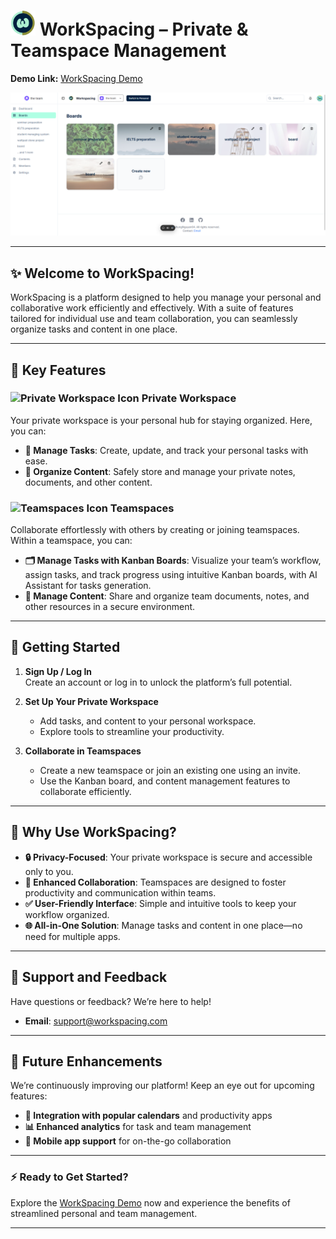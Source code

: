 # <img src="./public/logo.png" width="40" height="40" alt="WorkSpacing Icon" /> WorkSpacing – Private & Teamspace Management

**Demo Link:** [WorkSpacing Demo](https://workspacing.vercel.app)

![WorkSpacing Preview](./public/screenshot`.png)

---

## ✨ Welcome to WorkSpacing!

WorkSpacing is a platform designed to help you manage your personal and collaborative work efficiently and effectively. With a suite of features tailored for individual use and team collaboration, you can seamlessly organize tasks and content in one place.

---

## 🚀 Key Features

### <img src="https://placehold.co/24x24?text=PW" width="24" height="24" alt="Private Workspace Icon" /> Private Workspace
Your private workspace is your personal hub for staying organized. Here, you can:

- **📝 Manage Tasks**: Create, update, and track your personal tasks with ease. 
- **📂 Organize Content**: Safely store and manage your private notes, documents, and other content.

### <img src="https://placehold.co/24x24?text=TS" width="24" height="24" alt="Teamspaces Icon" /> Teamspaces
Collaborate effortlessly with others by creating or joining teamspaces. Within a teamspace, you can:

- **🗂 Manage Tasks with Kanban Boards**: Visualize your team’s workflow, assign tasks, and track progress using intuitive Kanban boards, with AI Assistant for tasks generation.
- **📂 Manage Content**: Share and organize team documents, notes, and other resources in a secure environment.

---

## 🏁 Getting Started

1. **Sign Up / Log In**  
   Create an account or log in to unlock the platform’s full potential.  

2. **Set Up Your Private Workspace**  
   - Add tasks, and content to your personal workspace.  
   - Explore tools to streamline your productivity.  

3. **Collaborate in Teamspaces**  
   - Create a new teamspace or join an existing one using an invite.  
   - Use the Kanban board, and content management features to collaborate efficiently.

---

## 🎉 Why Use WorkSpacing?

- **🔒 Privacy-Focused**: Your private workspace is secure and accessible only to you.  
- **🤝 Enhanced Collaboration**: Teamspaces are designed to foster productivity and communication within teams.  
- **✅ User-Friendly Interface**: Simple and intuitive tools to keep your workflow organized.  
- **🌐 All-in-One Solution**: Manage tasks and content in one place—no need for multiple apps.

---

## 🙋 Support and Feedback

Have questions or feedback? We’re here to help!

- **Email**: [support@workspacing.com](mailto:support@workspacing.com)

---

## 🌱 Future Enhancements

We’re continuously improving our platform! Keep an eye out for upcoming features:

- **📆 Integration with popular calendars** and productivity apps  
- **📊 Enhanced analytics** for task and team management  
- **📱 Mobile app support** for on-the-go collaboration  

---

### ⚡ Ready to Get Started?

Explore the [WorkSpacing Demo](https://workspacing.vercel.app) now and experience the benefits of streamlined personal and team management.

---
